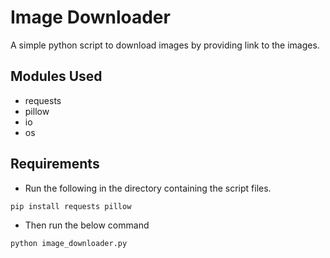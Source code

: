 # Image Downloader
A simple python script to download images by providing link to the images.

## Modules Used

- requests
- pillow
- io
- os

## Requirements

- Run the following in the directory containing the script files.

```bash
pip install requests pillow
```

- Then run the below command 

```bash
python image_downloader.py
```
